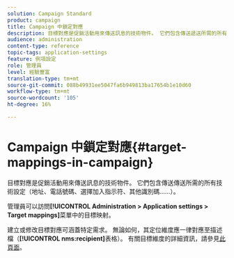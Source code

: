 ```yaml
---
solution: Campaign Standard
product: campaign
title: Campaign 中鎖定對應
description: 目標對應是促銷活動用來傳送訊息的技術物件。 它們包含傳送遞送所需的所有技術設定。
audience: administration
content-type: reference
topic-tags: application-settings
feature: 例項設定
role: 管理員
level: 經驗豐富
translation-type: tm+mt
source-git-commit: 088b49931ee5047fa6b949813ba17654b1e10d60
workflow-type: tm+mt
source-wordcount: '105'
ht-degree: 16%

---
```



# Campaign 中鎖定對應{#target-mappings-in-campaign}

目標對應是促銷活動用來傳送訊息的技術物件。 它們包含傳送傳送所需的所有技術設定（地址、電話號碼、選擇加入指示符、其他識別碼……）。

管理員可以訪問&#x200B;**[!UICONTROL Administration > Application settings > Target mappings]**&#x200B;菜單中的目標映射。

建立或修改目標對應可涵蓋特定需求。 無論如何，其定位維度應一律對應至描述檔（**[!UICONTROL nms:recipient]**&#x200B;表格）。 有關目標維度的詳細資訊，請參見[此頁面](../../automating/using/query.md#targeting-dimensions-and-resources)。
